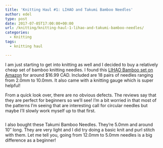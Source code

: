 ```yaml
---
title: 'Knitting Haul #1: LIHAO and Takumi Bamboo Needles'
author: edel
type: post
date: 2017-07-05T17:00:00+00:00
url: /knitting/knitting-haul-1-lihao-and-takumi-bamboo-needles/
categories:
  - Knitting
tags:
  - knitting haul

---
```

I am just starting to get into knitting as well and I decided to buy a relatively cheap set of bamboo knitting needles. I found this [LIHAO Bamboo set on Amazon][1] for around $16.99 CAD. Included are 18 pairs of needles ranging from 2.0mm to 10.0mm. It also came with a knitting gauge which is super helpful!

From a quick look over, there are no obvious defects. The reviews say that they are perfect for beginners so we&#8217;ll see! I&#8217;m a bit worried in that most of the patterns I&#8217;m seeing that are interesting call for circular needles but maybe I&#8217;ll slowly work myself up to that first.

<img data-attachment-id="493" data-permalink="http://edelgrace.me/blog/knitting/knitting-haul-1-lihao-and-takumi-bamboo-needles/attachment/20170611_102146/" data-orig-file="https://i0.wp.com/edelgrace.me/blog/wp-content/uploads/2017/07/20170611_102146.png?fit=1000%2C755" data-orig-size="1000,755" data-comments-opened="1" data-image-meta="{&quot;aperture&quot;:&quot;0&quot;,&quot;credit&quot;:&quot;&quot;,&quot;camera&quot;:&quot;&quot;,&quot;caption&quot;:&quot;&quot;,&quot;created_timestamp&quot;:&quot;0&quot;,&quot;copyright&quot;:&quot;&quot;,&quot;focal_length&quot;:&quot;0&quot;,&quot;iso&quot;:&quot;0&quot;,&quot;shutter_speed&quot;:&quot;0&quot;,&quot;title&quot;:&quot;&quot;,&quot;orientation&quot;:&quot;0&quot;}" data-image-title="20170611_102146" data-image-description="" data-medium-file="https://i0.wp.com/edelgrace.me/blog/wp-content/uploads/2017/07/20170611_102146.png?fit=300%2C227" data-large-file="https://i0.wp.com/edelgrace.me/blog/wp-content/uploads/2017/07/20170611_102146.png?fit=663%2C501" src="https://i0.wp.com/edelgrace.me/blog/wp-content/uploads/2017/07/20170611_102146.png?resize=663%2C501" alt="" class="aligncenter size-full wp-image-493" srcset="https://i0.wp.com/edelgrace.me/blog/wp-content/uploads/2017/07/20170611_102146.png?w=1000 1000w, https://i0.wp.com/edelgrace.me/blog/wp-content/uploads/2017/07/20170611_102146.png?resize=300%2C227 300w, https://i0.wp.com/edelgrace.me/blog/wp-content/uploads/2017/07/20170611_102146.png?resize=768%2C580 768w, https://i0.wp.com/edelgrace.me/blog/wp-content/uploads/2017/07/20170611_102146.png?resize=982%2C741 982w, https://i0.wp.com/edelgrace.me/blog/wp-content/uploads/2017/07/20170611_102146.png?resize=400%2C302 400w" sizes="(max-width: 663px) 100vw, 663px" data-recalc-dims="1" />

I also bought these Takumi Bamboo Needles. They&#8217;re 5.0mm and around 10&#8243; long. They are very light and I did try doing a basic knit and purl stitch with them. Let me tell you, going from 12.0mm to 5.0mm needles is a big difference as a beginner!

<img data-attachment-id="494" data-permalink="http://edelgrace.me/blog/knitting/knitting-haul-1-lihao-and-takumi-bamboo-needles/attachment/20170611_102322/" data-orig-file="https://i0.wp.com/edelgrace.me/blog/wp-content/uploads/2017/07/20170611_102322.png?fit=1000%2C691" data-orig-size="1000,691" data-comments-opened="1" data-image-meta="{&quot;aperture&quot;:&quot;0&quot;,&quot;credit&quot;:&quot;&quot;,&quot;camera&quot;:&quot;&quot;,&quot;caption&quot;:&quot;&quot;,&quot;created_timestamp&quot;:&quot;0&quot;,&quot;copyright&quot;:&quot;&quot;,&quot;focal_length&quot;:&quot;0&quot;,&quot;iso&quot;:&quot;0&quot;,&quot;shutter_speed&quot;:&quot;0&quot;,&quot;title&quot;:&quot;&quot;,&quot;orientation&quot;:&quot;0&quot;}" data-image-title="20170611_102322" data-image-description="" data-medium-file="https://i0.wp.com/edelgrace.me/blog/wp-content/uploads/2017/07/20170611_102322.png?fit=300%2C207" data-large-file="https://i0.wp.com/edelgrace.me/blog/wp-content/uploads/2017/07/20170611_102322.png?fit=663%2C458" src="https://i0.wp.com/edelgrace.me/blog/wp-content/uploads/2017/07/20170611_102322.png?resize=663%2C458" alt="" class="aligncenter size-large wp-image-494" srcset="https://i0.wp.com/edelgrace.me/blog/wp-content/uploads/2017/07/20170611_102322.png?w=1000 1000w, https://i0.wp.com/edelgrace.me/blog/wp-content/uploads/2017/07/20170611_102322.png?resize=300%2C207 300w, https://i0.wp.com/edelgrace.me/blog/wp-content/uploads/2017/07/20170611_102322.png?resize=768%2C531 768w, https://i0.wp.com/edelgrace.me/blog/wp-content/uploads/2017/07/20170611_102322.png?resize=982%2C679 982w, https://i0.wp.com/edelgrace.me/blog/wp-content/uploads/2017/07/20170611_102322.png?resize=400%2C276 400w" sizes="(max-width: 663px) 100vw, 663px" data-recalc-dims="1" />

 [1]: https://www.amazon.ca/gp/product/B00QGI9ZPG